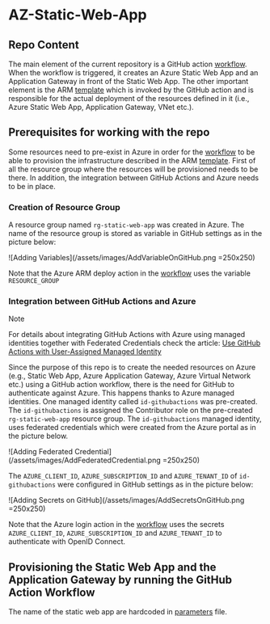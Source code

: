 # AZ-Static-Web-App

## Repo Content<a name="repo_content"></a>

The main element of the current repository is a GitHub action [workflow](/.github/workflows/deploy-AppGw-StaticWebApp.yaml). When the workflow is triggered, it creates an Azure Static Web App and an Application Gateway in front of the Static Web App. The other important element is the ARM [template](/arm-templates/template.json) which is invoked by the GitHub action and is responsible for the actual deployment of the resources defined in it (i.e., Azure Static Web App, Application Gateway, VNet etc.). 

<!-- Please note that the GitHub action workflow of the current repo creates the Azure Static Web App **without** deploying any code on top of it. Once the Static Web App is created, Azure generates a deployment token which can be used (e.g.) -->

## Prerequisites for working with the repo<a name="prerequisites"></a>

Some resources need to pre-exist in Azure in order for the [workflow](/.github/workflows/deploy-AppGw-StaticWebApp.yaml) to be able to provision the infrastructure described in the ARM [template](/arm-templates/template.json). First of all the resource group where the resources will be provisioned needs to be there. In addition, the integration between GitHub Actions and Azure needs to be in place.

### Creation of Resource Group

A resource group named ```rg-static-web-app``` was created in Azure. The name of the resource group is stored as variable in GitHub settings as in the picture below:

![Adding Variables](/assets/images/AddVariableOnGitHub.png =250x250)

Note that the Azure ARM deploy action in the [workflow](/.github/workflows/deploy-AppGw-StaticWebApp.yaml) uses the variable ```RESOURCE_GROUP```

### Integration between GitHub Actions and Azure

> [!NOTE] 
> For details about integrating GitHub Actions with Azure using managed identities together with Federated Credentials check the article: [Use GitHub Actions with User-Assigned Managed Identity](https://yourazurecoach.com/2022/12/29/use-github-actions-with-user-assigned-managed-identity/)

Since the purpose of this repo is to create the needed resources on Azure (e.g., Static Web App, Azure Application Gateway, Azure Virtual Network etc.) using a GitHub action workflow, there is the need for GitHub to authenticate against Azure. This happens thanks to Azure managed identities. One managed identity called ```id-githubactions``` was pre-created. The ```id-githubactions``` is assigned the Contributor role on the pre-created ```rg-static-web-app``` resource group. The ```id-githubactions``` managed identity, uses federated credentials which were created from the Azure portal as in the picture below.

![Adding Federated Credential](/assets/images/AddFederatedCredential.png =250x250)

The ```AZURE_CLIENT_ID```, ```AZURE_SUBSCRIPTION_ID``` and ```AZURE_TENANT_ID``` of ```id-githubactions``` were configured in GitHub settings as in the picture below:

![Adding Secrets on GitHub](/assets/images/AddSecretsOnGitHub.png =250x250)

Note that the Azure login action in the [workflow](/.github/workflows/deploy-AppGw-StaticWebApp.yaml) uses the secrets ```AZURE_CLIENT_ID```, ```AZURE_SUBSCRIPTION_ID``` and ```AZURE_TENANT_ID``` to authenticate with OpenID Connect.

## Provisioning the Static Web App and the Application Gateway by running the GitHub Action Workflow<a name="provisioning_a_static_web_app"></a>

The name of the static web app are hardcoded in [parameters](/arm-templates/parameters.json) file. 